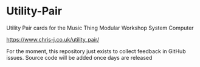 # Utility-Pair
Utility Pair cards for the Music Thing Modular Workshop System Computer  

https://www.chris-j.co.uk/utility_pair/

For the moment, this repository just exists to collect feedback in GitHub issues. Source code will be added once days are released
